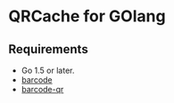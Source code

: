 QRCache for GOlang 
==================================


## Requirements
- Go 1.5 or later.
- [barcode]
- [barcode-qr]

[barcode]: https://github.com/boombuler/barcode
[barcode-qr]: https://github.com/boombuler/barcode/qr